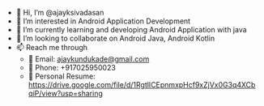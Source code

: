 - 👋 Hi, I’m @ajayksivadasan
- 👀 I’m interested in Android Application Development
- 🌱 I’m currently learning and developing Android Application with java
- 💞️ I’m looking to collaborate on Android Java, Android Kotlin
- 📫 Reach me through
  - 📧 Email: ajaykundukade@gmail.com
  - 📱 Phone: +917025950023
  - 📂 Personal Resume: https://drive.google.com/file/d/1RgtlICEpnmxpHcf9xZjVx0G3q4XCbqiP/view?usp=sharing
<!---
ajayksivadasan/ajayksivadasan is a ✨ special ✨ repository because its `README.md` (this file) appears on your GitHub profile.
You can click the Preview link to take a look at your changes.
--->
